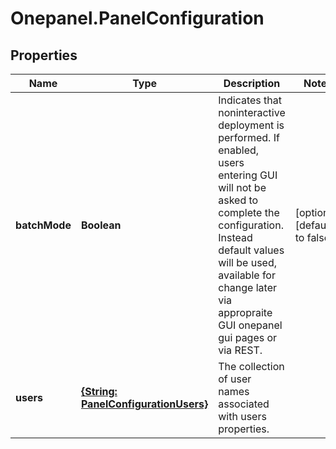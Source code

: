 # Onepanel.PanelConfiguration

## Properties
Name | Type | Description | Notes
------------ | ------------- | ------------- | -------------
**batchMode** | **Boolean** | Indicates that noninteractive deployment is performed. If enabled, users entering GUI will not be asked to complete the configuration. Instead default values will be used, available for change later via appropraite GUI onepanel gui pages or via REST.  | [optional] [default to false]
**users** | [**{String: PanelConfigurationUsers}**](PanelConfigurationUsers.md) | The collection of user names associated with users properties. | 


